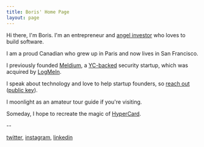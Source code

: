 ```yaml
---
title: Boris' Home Page
layout: page
---
```


Hi there, I'm Boris. I'm an entrepreneur and [angel investor][1] who loves to build software.

I am a proud Canadian who grew up in Paris and now lives in San Francisco.

I previously founded [Meldium][], a [YC-backed][YC] security startup, which was acquired by [LogMeIn][].

I speak about technology and love to help startup founders, so [reach out](mailto:bjabes@gmail.com) ([public key][2]).

I moonlight as an amateur tour guide if you're visiting.

Someday, I hope to recreate the magic of [HyperCard][].

\-\-

[twitter][3], [instagram][4], [linkedin][5]

[1]: https://angel.co/borisjabes
[2]: https://keybase.io/borisjabes/key.asc
[3]: https://twitter.com/borisjabes
[4]: https://instagram.com/borisjabes
[5]: https://linkedin.com/in/borisjabes
[Meldium]: https://www.meldium.com
[YC]: https://www.ycombinator.com
[LogMeIn]: https://www.logmeininc.com
[HyperCard]: https://wikipedia.org/wiki/HyperCard